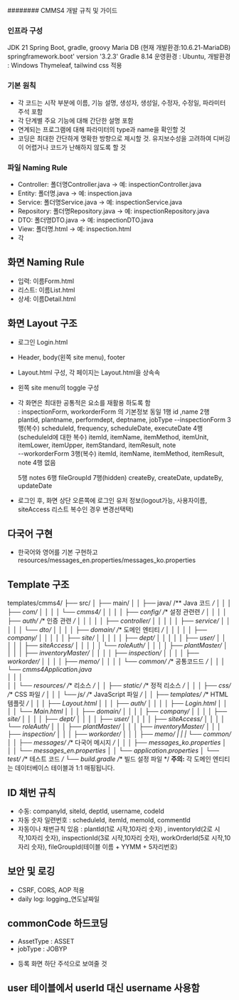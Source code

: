 ######## CMMS4 개발 규칙 및 가이드
### 인프라 구성
JDK 21
Spring Boot, gradle, groovy
Maria DB (현재 개발환경:10.6.21-MariaDB)
springframework.boot' version '3.2.3'
Gradle 8.14
운영환경 : Ubuntu, 개발환경 : Windows
Thymeleaf, tailwind css 적용

### 기본 원칙
- 각 코드는 시작 부분에 이름, 기능 설명, 생성자, 생성일, 수정자, 수정일, 파라미터 주석 포함
- 각 단계별 주요 기능에 대해 간단한 설명 포함
- 연계되는 프로그램에 대해 파라미터의 type과 name을 확인할 것
- 코딩은 최대한 간단하게 명확한 방향으로 제시할 것. 유지보수성을 고려하여 디버깅이 어렵거나 코드가 난해하지 않도록 할 것 

### 파일 Naming Rule 
- Controller: 폴더명Controller.java → 예: inspectionController.java
- Entity: 폴더명.java → 예: inspection.java
- Service: 폴더명Service.java → 예: inspectionService.java
- Repository: 폴더명Repository.java → 예: inspectionRepository.java
- DTO: 폴더명DTO.java → 예: inspectionDTO.java
- View: 폴더명.html → 예: inspection.html
- 각 

## 화면 Naming Rule
- 입력: 이름Form.html
- 리스트: 이름List.html
- 상세: 이름Detail.html

## 화면 Layout 구조 
- 로그인 Login.html
- Header, body(왼쪽 site menu), footer 
- Layout.html 구성, 각 페이지는 Layout.html을 상속속
- 왼쪽 site menu의 toggle 구성 
- 각 화면은 최대한 공통적은 요소를 재활용 하도록 함   
  : inspectionForm, workorderForm 의 기본정보 동일 
    1행 id ,name
    2행 plantid, plantname, performdept, deptname, jobType
    --inspectionForm
    3행(복수) scheduleId, frequency, scheduleDate, executeDate
    4행(scheduleId에 대한 복수) itemId, itemName, itemMethod, itemUnit, itemLower, itemUpper, itemStandard, itemResult, note    
    --workorderForm
    3행(복수) itemId, itemName, itemMethod, itemResult, note
    4행 없음

    5행 notes
    6행 fileGroupId
    7행(hidden) createBy, createDate, updateBy, updateDate
- 로그인 후, 화면 상단 오른쪽에 로그인 유저 정보(logout가능, 사용자이름, siteAccess 리스트 복수인 경우 변경선택택)
## 다국어 구현
- 한국어와 영어를 기본 구현하고 resources/messages_en.properties/messages_ko.properties

## Template 구조 
templates/cmms4/
├── src/
│   ├── main/
│   │   ├── java/           /** Java 코드 */
│   │   │   ├── com/
│   │   │   │   └── cmms4/
│   │   │   │       ├── config/         /** 설정 관련련 */
│   │   │   │       ├── auth/           /** 인증 관련 */
│   │   │   │       │   ├── controller/
│   │   │   │       │   ├── service/
│   │   │   │       │   └── dto/
│   │   │   │       ├── domain/         /** 도메인 엔티티 */
│   │   │   │       │   ├── company/
│   │   │   │       │   ├── site/
│   │   │   │       │   ├── dept/
│   │   │   │       │   ├── user/
│   │   │   │       │   ├── siteAccess/
│   │   │   │       │   └── roleAuth/
│   │   │   │       ├── plantMaster/
│   │   │   │       ├── inventoryMaster/
│   │   │   │       ├── inspection/
│   │   │   │       ├── workorder/
│   │   │   │       ├── memo/
│   │   │   │       └── common/     /** 공통코드드 */
│   │   │   └──   cmms4Application.java       
│   │   │   
│   │   └── resources/           /** 리소스 */
│   │       ├── static/          /** 정적 리소스 */
│   │       │   ├── css/         /** CSS 파일 */
│   │       │   └── js/          /** JavaScript 파일 */
│   │       ├── templates/       /** HTML 템플릿 */
│   │       │   ├── Layout.html 
│   │       │   ├── auth/
│   │       │   │   ├── Login.html
│   │       │   │   └── Main.html
│   │       │   ├── domain/
│   │       │   │   ├── company/
│   │       │   │   ├── site/
│   │       │   │   ├── dept/
│   │       │   │   ├── user/
│   │       │   │   ├── siteAccess/
│   │       │   │   └── roleAuth/
│   │       │   ├── plantMaster/
│   │       │   ├── inventoryMaster/
│   │       │   ├── inspection/
│   │       │   ├── workorder/
│   │       │   ├── memo/
|   |       |   └── common/
│   │       ├── messages/       /** 다국어 메시지 */
│   │       │   ├── messages_ko.properties
│   │       │   └── messages_en.properties
│   │       └── application.properties
│   └── test/            /** 테스트 코드 */
└── build.gradle         /** 빌드 설정 파일 */
**주의:** 각 도메인 엔티티는 데이터베이스 테이블과 1:1 매핑됩니다. 

## ID 채번 규칙
- 수동: companyId, siteId, deptId, username, codeId
- 자동 숫자 일련번호 : scheduleId, itemId, memoId, commentId
- 자동이나 채번규칙 있음 : plantId(1로 시작,10자리 숫자)  , inventoryId(2로 시작,10자리 숫자), inspectionId(3로 시작,10자리 숫자), workOrderId(5로 시작,10자리 숫자), fileGroupId(테이블 이름 + YYMM + 5자리번호)

## 보안 및 로깅
- CSRF, CORS, AOP 적용
- daily log: logging_연도날짜일

## commonCode 하드코딩 
- AssetType : ASSET
- jobType : JOBYP
* 등록 화면 하단 주석으로 보여줄 것 

## user 테이블에서 userId 대신 username 사용함
